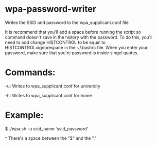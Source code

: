 # wpa-password-writer
Writes the SSID and password to the wpa_supplicant.conf file

It is recommend that you'll add a space before running the script so command doesn't save in the history with the password. To do this, you'll need to add change HISTCONTROL to be equal to HISTCONTROL=ignorespace in the ~/.bashrc file. When you enter your password, make sure that you're password is inside singel quotes.

Commands:
=
-u: Writes to wpa_supplicant.conf for university

-h: Writes to wpa_supplicant.conf for home

Example:
=
$ ./wpa.sh -u ssid_name 'ssid_password'

  ^ There's a space between the "$" and the "."
